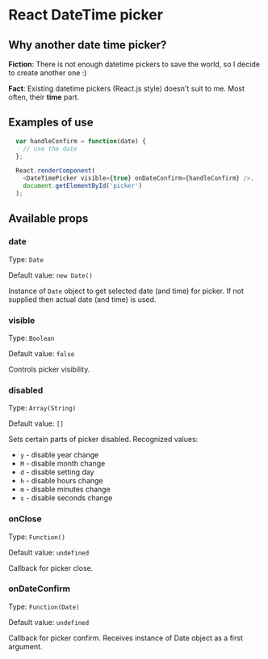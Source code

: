 # React DateTime picker

## Why another date time picker? ##

**Fiction**: There is not enough datetime pickers to save the world, so I decide to create another one :)

**Fact**: Existing datetime pickers (React.js style) doesn't suit to me. Most often, their **time** part.

## Examples of use ##

```javascript
  var handleConfirm = function(date) {
    // use the date
  };

  React.renderComponent(
    <DateTimePicker visible={true} onDateConfirm={handleConfirm} />,
    document.getElementById('picker')
  );
```

## Available props ##

### date ###

Type: `Date`

Default value: `new Date()`

Instance of `Date` object to get selected date (and time) for picker. If not
supplied then actual date (and time) is used.

### visible ###

Type: `Boolean`

Default value: `false`

Controls picker visibility.

### disabled ###

Type: `Array(String)`

Default value: `[]`

Sets certain parts of picker disabled.
Recognized values:

* `y` - disable year change
* `M` - disable month change
* `d` - disable setting day
* `h` - disable hours change
* `m` - disable minutes change
* `s` - disable seconds change

### onClose ###

Type: `Function()`

Default value: `undefined`

Callback for picker close.

### onDateConfirm ###

Type: `Function(Date)`

Default value: `undefined`

Callback for picker confirm. Receives instance of Date object as a first
argument.